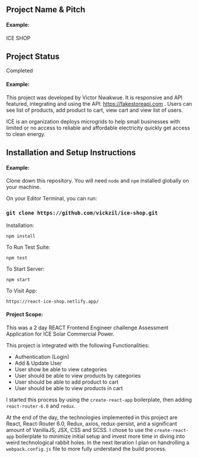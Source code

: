 ## Project Name & Pitch

#### Example:

ICE SHOP


## Project Status
Completed

#### Example:

This project was developed by Victor Nwakwue. It is responsive and API featured, integrating and using the API: https://fakestoreapi.com . Users can see list of products, add product to cart, view cart and view list of users. 

ICE is an organization deploys microgrids to help small businesses with limited or no access to reliable and affordable electricity quickly get access to clean energy.

## Installation and Setup Instructions

#### Example:  

Clone down this repository. You will need `node` and `npm` installed globally on your machine. 

On your Editor Terminal, you can run:

### `git clone https://github.com/vickzil/ice-shop.git`

Installation:

`npm install`  

To Run Test Suite:  

`npm test`  

To Start Server:

`npm start`  

To Visit App:

`https://react-ice-shop.netlify.app/`  

#### Project Scope:  

This was a 2 day REACT Frontend Engineer challenge Assessment Application for ICE Solar Commercial Power. 

This project is integrated with the following Functionalities:
- Authentication (Login)
- Add & Update User
- User show be able to view categories
- User should be able to view products by categories
- User should be able to add product to cart
- User should be able to view products in cart

I started this process by using the `create-react-app` boilerplate, then adding `react-router-6.0` and `redux`.  


At the end of the day, the technologies implemented in this project are React, React-Router 6.0, Redux, axios, redux-persist, and a significant amount of VanillaJS, JSX, CSS and SCSS. I chose to use the `create-react-app` boilerplate to minimize initial setup and invest more time in diving into weird technological rabbit holes. In the next iteration I plan on handrolling a `webpack.config.js` file to more fully understand the build process.